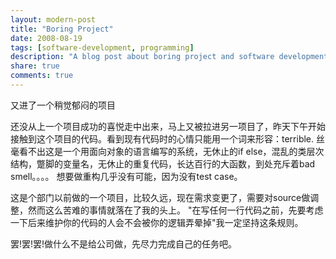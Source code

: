 ```yaml
---
layout: modern-post
title: "Boring Project"
date: 2008-08-19
tags: [software-development, programming]
description: "A blog post about boring project and software development."
share: true
comments: true
---
```


又进了一个稍觉郁闷的项目

还没从上一个项目成功的喜悦走中出来，马上又被拉进另一项目了，昨天下午开始接触到这个项目的代码。看到现有代码时的心情只能用一个词来形容：terrible. 丝毫看不出这是一个用面向对象的语言编写的系统，无休止的if else，混乱的类层次结构，蹩脚的变量名，无休止的重复代码，长达百行的大函数，到处充斥着bad smell。。。。 想要做重构几乎没有可能，因为没有test case。

这是个部门以前做的一个项目，比较久远，现在需求变更了，需要对source做调整，然而这么苦难的事情就落在了我的头上。 "在写任何一行代码之前，先要考虑一下后来维护你的代码的人会不会被你的逻辑弄晕掉"我一定坚持这条规则。

罢!罢!罢!做什么不是给公司做，先尽力完成自己的任务吧。

